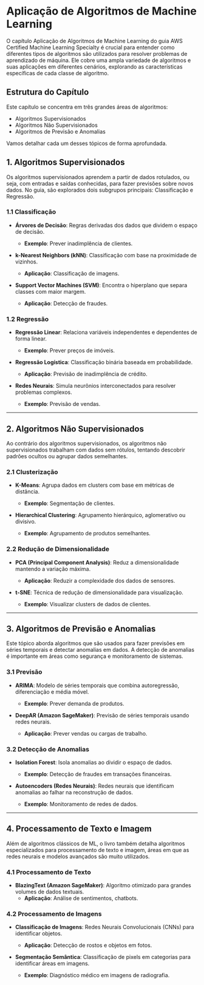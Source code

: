 # Aplicação de Algoritmos de Machine Learning
O capítulo Aplicação de Algoritmos de Machine Learning do guia AWS Certified Machine Learning Specialty é crucial para entender como diferentes tipos de algoritmos são utilizados para resolver problemas de aprendizado de máquina. Ele cobre uma ampla variedade de algoritmos e suas aplicações em diferentes cenários, explorando as características específicas de cada classe de algoritmo.

## Estrutura do Capítulo

Este capítulo se concentra em três grandes áreas de algoritmos:

- Algoritmos Supervisionados
- Algoritmos Não Supervisionados
- Algoritmos de Previsão e Anomalias

Vamos detalhar cada um desses tópicos de forma aprofundada.

## 1. Algoritmos Supervisionados
Os algoritmos supervisionados aprendem a partir de dados rotulados, ou seja, com entradas e saídas conhecidas, para fazer previsões sobre novos dados. No guia, são explorados dois subgrupos principais: Classificação e Regressão.

### 1.1 Classificação
- **Árvores de Decisão**: Regras derivadas dos dados que dividem o espaço de decisão.
  - **Exemplo**: Prever inadimplência de clientes.
  
- **k-Nearest Neighbors (kNN)**: Classificação com base na proximidade de vizinhos.
  - **Aplicação**: Classificação de imagens.

- **Support Vector Machines (SVM)**: Encontra o hiperplano que separa classes com maior margem.
  - **Aplicação**: Detecção de fraudes.

### 1.2 Regressão
- **Regressão Linear**: Relaciona variáveis independentes e dependentes de forma linear.
  - **Exemplo**: Prever preços de imóveis.

- **Regressão Logística**: Classificação binária baseada em probabilidade.
  - **Aplicação**: Previsão de inadimplência de crédito.

- **Redes Neurais**: Simula neurônios interconectados para resolver problemas complexos.
  - **Exemplo**: Previsão de vendas.

---

## 2. Algoritmos Não Supervisionados
Ao contrário dos algoritmos supervisionados, os algoritmos não supervisionados trabalham com dados sem rótulos, tentando descobrir padrões ocultos ou agrupar dados semelhantes.

### 2.1 Clusterização
- **K-Means**: Agrupa dados em clusters com base em métricas de distância.
  - **Exemplo**: Segmentação de clientes.

- **Hierarchical Clustering**: Agrupamento hierárquico, aglomerativo ou divisivo.
  - **Exemplo**: Agrupamento de produtos semelhantes.

### 2.2 Redução de Dimensionalidade
- **PCA (Principal Component Analysis)**: Reduz a dimensionalidade mantendo a variação máxima.
  - **Aplicação**: Reduzir a complexidade dos dados de sensores.

- **t-SNE**: Técnica de redução de dimensionalidade para visualização.
  - **Exemplo**: Visualizar clusters de dados de clientes.

---

## 3. Algoritmos de Previsão e Anomalias
Este tópico aborda algoritmos que são usados para fazer previsões em séries temporais e detectar anomalias em dados. A detecção de anomalias é importante em áreas como segurança e monitoramento de sistemas.

### 3.1 Previsão
- **ARIMA**: Modelo de séries temporais que combina autoregressão, diferenciação e média móvel.
  - **Exemplo**: Prever demanda de produtos.

- **DeepAR (Amazon SageMaker)**: Previsão de séries temporais usando redes neurais.
  - **Aplicação**: Prever vendas ou cargas de trabalho.

### 3.2 Detecção de Anomalias
- **Isolation Forest**: Isola anomalias ao dividir o espaço de dados.
  - **Exemplo**: Detecção de fraudes em transações financeiras.

- **Autoencoders (Redes Neurais)**: Redes neurais que identificam anomalias ao falhar na reconstrução de dados.
  - **Exemplo**: Monitoramento de redes de dados.

---

## 4. Processamento de Texto e Imagem
Além de algoritmos clássicos de ML, o livro também detalha algoritmos especializados para processamento de texto e imagem, áreas em que as redes neurais e modelos avançados são muito utilizados.

### 4.1 Processamento de Texto
- **BlazingText (Amazon SageMaker)**: Algoritmo otimizado para grandes volumes de dados textuais.
  - **Aplicação**: Análise de sentimentos, chatbots.

### 4.2 Processamento de Imagens
- **Classificação de Imagens**: Redes Neurais Convolucionais (CNNs) para identificar objetos.
  - **Aplicação**: Detecção de rostos e objetos em fotos.

- **Segmentação Semântica**: Classificação de pixels em categorias para identificar áreas em imagens.
  - **Exemplo**: Diagnóstico médico em imagens de radiografia.